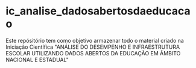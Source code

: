 # ic_analise_dadosabertosdaeducacao
Este repósitório tem como objetivo armazenar todo o material criado na Iniciação Científica "ANÁLISE DO DESEMPENHO E INFRAESTRUTURA ESCOLAR UTILIZANDO DADOS ABERTOS DA EDUCAÇÃO EM ÂMBITO NACIONAL E ESTADUAL"
